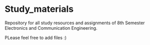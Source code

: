 # Study_materials

Repository for all study resources and assignments of 8th Semester Electronics and Communication Engineering.

PLease feel free to add files :)
